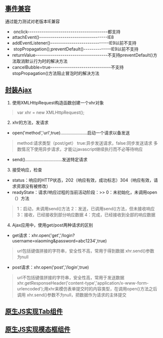 ## [事件兼容](https://github.com/weinaisha/blog/issues/5)
通过能力测试对老版本IE兼容

*  onclick-----------------------------------------都支持
*  attachEvent()-----------------------------------IE8
*  addEventListener()------------------------------IE9以前不支持
*  stopPropagation();preventDefault()--------------IE9以前不支持
*  returnValue-------------------------------------不支持preventDefault()方法取消默认行为时的解决方法
*  cancelBubble=true-------------------------------不支持stopPropagation()方法阻止冒泡时的解决方法


##  [封装Ajax](https://github.com/weinaisha/blog/blob/master/ajax/index.html)
1.  使用XMLHttpRequest构造函数创建一个xhr对象
>  var xhr = new XMLHttpRequest(); 

2.  xhr的方法，发请求
*   open('method','url',true)......................启动一个请求以备发送
>  method:请求类型（post/get）
>  true:异步发送请求，false:同步发送请求
>  多数情况下使用异步请求，才能让javascript继续执行而不必等待响应
*   send()..............................发送特定请求
3.  接受响应，检查
*   status：响应的HTTP状态，202（响应有效，成功标志）304（响应有效，请求资源没有被修改）
*   readyState：请求/响应过程的当前活动阶段：>>  0：未初始化，未调用open（）方法
>  1：启动，未调用send()方法
>  2：发送，已调用send()方法，但未接收响应
>  3：接收，已经接收到部分响应数据
>  4：完成，已经接收到全部的响应数据
4.  Ajax应用中，使用get/post两种请求的区别
*   get请求：xhr.open('get','/login?username=xiaoming&password=abc1234',true)
>  url包括键值拼接的字符串，安全性不高，常用于得到数据
>  xhr.send()参数为null
*   post请求：xhr.open('post','/login',true)
>  url不包括键值拼接的字符串，安全性高，常用于发送数据
>  xhr.getResponseHeader('content-type','application/x-www-form-urlencoded');用xhr来模仿表单提交时的内容类型，在调用open()方法之后调用
>  xhr.send()参数不为null，把数据作为请求的主体提交
## [原生JS实现Tab组件](https://github.com/weinaisha/blog/blob/master/tab.html)
## [原生JS实现模态框组件](https://github.com/weinaisha/blog/blob/master/modal-panel.html)
